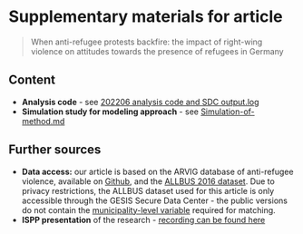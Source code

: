 # Supplementary materials for article 

> When anti-refugee protests backfire: the impact of right-wing violence on attitudes towards the presence of refugees in Germany

## Content

- **Analysis code** - see [202206 analysis code and SDC output.log](202206%20analysis%20code%20and%20SDC%20output.log)
- **Simulation study for modeling approach** - see [Simulation-of-method.md](Simulation-of-method.md)

## Further sources

- **Data access:** our article is based on the ARVIG database of anti-refugee violence, available on [Github](https://github.com/davben/arvig), and the [ALLBUS 2016 dataset](https://search.gesis.org/research_data/ZA5250). Due to privacy restrictions, the ALLBUS dataset used for this article is only accessible through the GESIS Secure Data Center - the public versions do not contain the [municipality-level variable](https://search.gesis.org/research_data/ZA5260) required for matching.
- **ISPP presentation** of the research - [recording can be found here](https://www.lukaswallrich.coffee/talk/when-anti-refugee-violence-backfires/)
